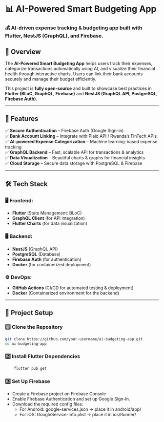 # 📊 AI-Powered Smart Budgeting App

### 💰 AI-driven expense tracking & budgeting app built with Flutter, NestJS (GraphQL), and Firebase.

## 📖 Overview

The **AI-Powered Smart Budgeting App** helps users track their expenses, categorize transactions automatically using AI, and visualize their financial health through interactive charts. Users can link their bank accounts securely and manage their budget efficiently.

This project is **fully open-source** and built to showcase best practices in **Flutter (BLoC, GraphQL, Firebase)** and **NestJS (GraphQL API, PostgreSQL, Firebase Auth).**

---

## 🚀 Features  

✅ **Secure Authentication** – Firebase Auth (Google Sign-in)  
✅ **Bank Account Linking** – Integrate with Plaid API / Rwanda’s FinTech APIs  
✅ **AI-powered Expense Categorization** – Machine learning-based expense tracking  
✅ **GraphQL Backend** – Fast, scalable API for transactions & analytics  
✅ **Data Visualization** – Beautiful charts & graphs for financial insights  
✅ **Cloud Storage** – Secure data storage with PostgreSQL & Firebase  

---

## 🛠 Tech Stack  

### 🖥 Frontend:  
- **Flutter** (State Management: BLoC)  
- **GraphQL Client** (for API integration)  
- **Flutter Charts** (for data visualization)  

### 🖥 Backend:  
- **NestJS** (GraphQL API)  
- **PostgreSQL** (Database)  
- **Firebase Auth** (for authentication)  
- **Docker** (for containerized deployment)  

### ⚙ DevOps:  
- **GitHub Actions** (CI/CD for automated testing & deployment)  
- **Docker** (Containerized environment for the backend)  

---

## 📂 Project Setup  

### 1️⃣ Clone the Repository  
```sh
git clone https://github.com/your-username/ai-budgeting-app.git
cd ai-budgeting-app
```
### 2️⃣ Install Flutter Dependencies
```sh
    flutter pub get
```
### 3️⃣ Set Up Firebase
- Create a Firebase project on Firebase Console
- Enable Firebase Authentication and set up Google Sign-In.
- Download the required config files:
    - For Android: google-services.json → place it in android/app/
    - For iOS: GoogleService-Info.plist → place it in ios/Runner/

